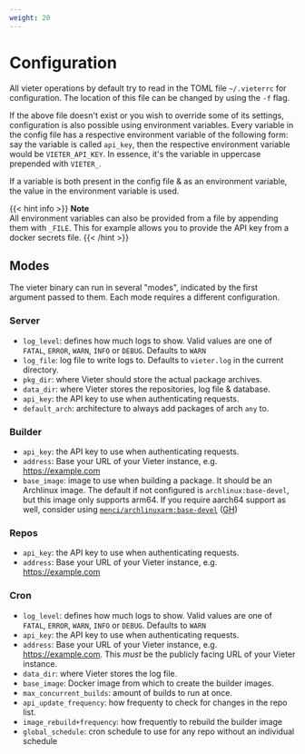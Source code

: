 ```yaml
---
weight: 20
---
```

# Configuration

All vieter operations by default try to read in the TOML file `~/.vieterrc` for
configuration. The location of this file can be changed by using the `-f` flag.

If the above file doesn't exist or you wish to override some of its settings,
configuration is also possible using environment variables. Every variable in
the config file has a respective environment variable of the following form:
say the variable is called `api_key`, then the respective environment variable
would be `VIETER_API_KEY`. In essence, it's the variable in uppercase prepended
with `VIETER_`.

If a variable is both present in the config file & as an environment variable,
the value in the environment variable is used.

{{< hint info >}}
**Note**  
All environment variables can also be provided from a file by appending them
with `_FILE`. This for example allows you to provide the API key from a docker
secrets file.
{{< /hint >}}

## Modes

The vieter binary can run in several "modes", indicated by the first argument
passed to them. Each mode requires a different configuration.

### Server

* `log_level`: defines how much logs to show. Valid values are one of `FATAL`,
  `ERROR`, `WARN`, `INFO` or `DEBUG`. Defaults to `WARN`
* `log_file`: log file to write logs to. Defaults to `vieter.log` in the
  current directory.
* `pkg_dir`:  where Vieter should store the actual package archives.
* `data_dir`: where Vieter stores the repositories, log file & database.
* `api_key`: the API key to use when authenticating requests.
* `default_arch`: architecture to always add packages of arch `any` to.

### Builder

* `api_key`: the API key to use when authenticating requests.
* `address`: Base your URL of your Vieter instance, e.g. https://example.com
* `base_image`: image to use when building a package. It should be an Archlinux
  image. The default if not configured is `archlinux:base-devel`, but this
  image only supports arm64. If you require aarch64 support as well, consider
  using
  [`menci/archlinuxarm:base-devel`](https://hub.docker.com/r/menci/archlinuxarm)
  ([GH](https://github.com/Menci/docker-archlinuxarm))

### Repos

* `api_key`: the API key to use when authenticating requests.
* `address`: Base your URL of your Vieter instance, e.g. https://example.com

### Cron

* `log_level`: defines how much logs to show. Valid values are one of `FATAL`,
  `ERROR`, `WARN`, `INFO` or `DEBUG`. Defaults to `WARN`
* `api_key`: the API key to use when authenticating requests.
* `address`: Base your URL of your Vieter instance, e.g. https://example.com.
  This *must* be the publicly facing URL of your Vieter instance.
* `data_dir`: where Vieter stores the log file.
* `base_image`: Docker image from which to create the builder images.
* `max_concurrent_builds`: amount of builds to run at once.
* `api_update_frequency`: how frequenty to check for changes in the repo list.
* `image_rebuild+frequency`: how frequently to rebuild the builder image
* `global_schedule`: cron schedule to use for any repo without an individual
  schedule
